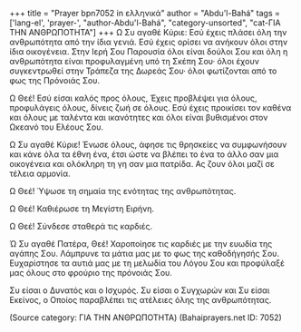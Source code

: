 +++
title = "Prayer bpn7052 in ελληνικά"
author = "Abdu'l-Bahá"
tags = ['lang-el', 'prayer-', "author-Abdu'l-Bahá", "category-unsorted", "cat-ΓΙΑ ΤΗΝ ΑΝΘΡΩΠΟΤΗΤΑ"]
+++
Ω Συ αγαθέ Κύριε: Εσύ έχεις πλάσει όλη την ανθρωπότητα από την ίδια γενιά. Εσύ έχεις ορίσει να ανήκουν όλοι στην ίδια οικογένεια. Στην Ιερή Σου Παρουσία όλοι είναι δούλοι Σου και όλη η ανθρωπότητα είναι προφυλαγµένη υπό τη Σκέπη Σου· όλοι έχουν συγκεντρωθεί στην Τράπεζα της ∆ωρεάς Σου· όλοι φωτίζονται από το φως της Πρόνοιάς Σου.

Ω Θεέ! Εσύ είσαι καλός προς όλους, Έχεις προβλέψει για όλους, προφυλάγεις όλους, δίνεις ζωή σε όλους. Εσύ έχεις προικίσει τον καθένα και όλους µε ταλέντα και ικανότητες και όλοι είναι βυθισµένοι στον Ωκεανό του Ελέους Σου.

Ω Συ αγαθέ Κύριε! Ένωσε όλους, άφησε τις θρησκείες να συµφωνήσουν και κάνε όλα τα έθνη ένα, έτσι ώστε να βλέπει το ένα το άλλο σαν µια οικογένεια και ολόκληρη τη γη σαν µια πατρίδα. Ας ζουν όλοι µαζί σε τέλεια αρµονία.

Ω Θεέ! Ύψωσε τη σηµαία της ενότητας της ανθρωπότητας.

Ω Θεέ! Καθιέρωσε τη Μεγίστη Ειρήνη.

Ω Θεέ! Σύνδεσε σταθερά τις καρδιές.

Ώ Συ αγαθέ Πατέρα, Θεέ! Χαροποίησε τις καρδιές µε την ευωδία της αγάπης Σου. Λάµπρυνε τα µάτια µας µε το φως της καθοδήγησής Σου. Ευχαρίστησε τα αυτιά µας µε τη µελωδία του Λόγου Σου και προφύλαξέ µας όλους στο φρούριο της πρόνοιάς Σου.

Συ είσαι ο ∆υνατός και ο Ισχυρός. Συ είσαι ο Συγχωρών και Συ είσαι Εκείνος, ο Οποίος παραβλέπει τις ατέλειες όλης της ανθρωπότητας.

(Source category: ΓΙΑ ΤΗΝ ΑΝΘΡΩΠΟΤΗΤΑ)
(Bahaiprayers.net ID: 7052)
